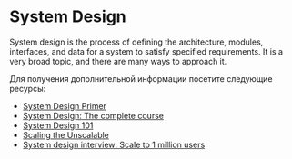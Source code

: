 # System Design

System design is the process of defining the architecture, modules, interfaces, and data for a system to satisfy specified requirements. It is a very broad topic, and there are many ways to approach it.

Для получения дополнительной информации посетите следующие ресурсы:

- [System Design Primer](https://github.com/donnemartin/system-design-primer)
- [System Design: The complete course](https://dev.to/karanpratapsingh/system-design-the-complete-course-10fo)
- [System Design 101](https://www.youtube.com/watch?v=Y-Gl4HEyeUQ)
- [Scaling the Unscalable](https://www.youtube.com/watch?v=a2rcgzludDU)
- [System design interview: Scale to 1 million users](https://www.youtube.com/watch?v=YkGHxOg9d3M)
